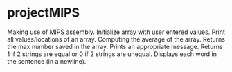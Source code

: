 # projectMIPS
Making use of MIPS assembly. 
Initialize array with user entered values.
Print all values/locations of an array.
Computing the average of the array.
Returns the max number saved in the array.
Prints an appropriate message.
Returns 1 if 2 strings are equal or 0 if 2 strings are unequal.
Displays each word in the sentence (in a newline).
